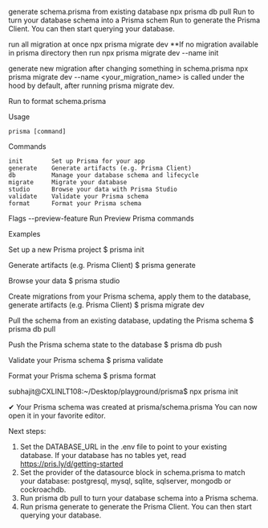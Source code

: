 generate schema.prisma from existing database
npx prisma db pull
Run <npx prisma db pull> to turn your database schema into a Prisma schem
Run <npx prisma generate> to generate the Prisma Client. You can then start querying your database.

run all migration at once 
npx prisma migrate dev
**If no migration available in prisma directory then run 
npx prisma migrate dev --name init

generate new migration after changing something in schema.prisma
npx prisma migrate dev --name <your_migration_name>
<npx prisma generate> is called under the hood by default, after running prisma migrate dev.

Run <npx prisma format> to format schema.prisma

Usage

    prisma [command]

Commands

    init        Set up Prisma for your app
    generate    Generate artifacts (e.g. Prisma Client)
    db          Manage your database schema and lifecycle
    migrate     Migrate your database
    studio      Browse your data with Prisma Studio
    validate    Validate your Prisma schema
    format      Format your Prisma schema

Flags
    --preview-feature   Run Preview Prisma commands

Examples

  Set up a new Prisma project
  $ prisma init

  Generate artifacts (e.g. Prisma Client)
  $ prisma generate

  Browse your data
  $ prisma studio

  Create migrations from your Prisma schema, apply them to the database, generate artifacts (e.g. Prisma Client)
  $ prisma migrate dev
  
  Pull the schema from an existing database, updating the Prisma schema
  $ prisma db pull

  Push the Prisma schema state to the database
  $ prisma db push

  Validate your Prisma schema
  $ prisma validate

  Format your Prisma schema
  $ prisma format

subhajit@CXLINLT108:~/Desktop/playground/prisma$ npx prisma init

✔ Your Prisma schema was created at prisma/schema.prisma
  You can now open it in your favorite editor.

Next steps:
1. Set the DATABASE_URL in the .env file to point to your existing database. If your database has no tables yet, read https://pris.ly/d/getting-started
2. Set the provider of the datasource block in schema.prisma to match your database: postgresql, mysql, sqlite, sqlserver, mongodb or cockroachdb.
3. Run prisma db pull to turn your database schema into a Prisma schema.
4. Run prisma generate to generate the Prisma Client. You can then start querying your database.